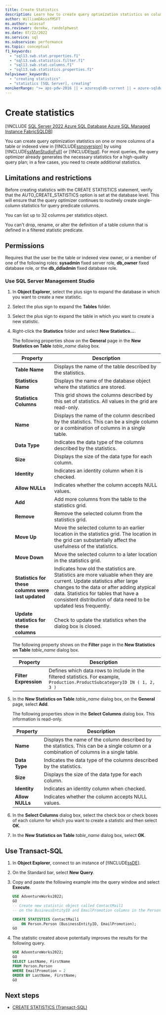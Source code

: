 ```yaml
---
title: Create Statistics
description: Learn how to create query optimization statistics on columns of a table or indexed view in SQL Server by using SQL Server Management Studio or Transact-SQL.
author: WilliamDAssafMSFT
ms.author: wiassaf
ms.reviewer: derekw, randolphwest
ms.date: 07/22/2022
ms.service: sql
ms.subservice: performance
ms.topic: conceptual
f1_keywords:
  - "sql13.swb.stat.properties.f1"
  - "sql13.swb.statistics.filter.f1"
  - "sql13.swb.stat.columns.f1"
  - "sql13.swb.statistics.properties.f1"
helpviewer_keywords:
  - "creating statistics"
  - "statistics [SQL Server], creating"
monikerRange: ">= aps-pdw-2016 || = azuresqldb-current || = azure-sqldw-latest || >= sql-server-2016 || >= sql-server-linux-2017 || = azuresqldb-mi-current || =fabric"
---
```

# Create statistics

[!INCLUDE [SQL Server 2022 Azure SQL Database Azure SQL Managed Instance FabricSQLDB](../../includes/applies-to-version/sqlserver2022-asdb-asmi-fabricsqldb.md)]

You can create query optimization statistics on one or more columns of a table or indexed view in [!INCLUDE[ssnoversion](../../includes/ssnoversion-md.md)] by using [!INCLUDE[ssManStudioFull](../../includes/ssmanstudiofull-md.md)] or [!INCLUDE[tsql](../../includes/tsql-md.md)]. For most queries, the query optimizer already generates the necessary statistics for a high-quality query plan; in a few cases, you need to create additional statistics.

## <a id="Restrictions"></a> Limitations and restrictions

Before creating statistics with the CREATE STATISTICS statement, verify that the AUTO_CREATE_STATISTICS option is set at the database level. This will ensure that the query optimizer continues to routinely create single-column statistics for query predicate columns.

You can list up to 32 columns per statistics object.

You can't drop, rename, or alter the definition of a table column that is defined in a filtered statistic predicate.

## Permissions

Requires that the user be the table or indexed view owner, or a member of one of the following roles: **sysadmin** fixed server role, **db_owner** fixed database role, or the **db_ddladmin** fixed database role.

### Use SQL Server Management Studio

1. In **Object Explorer**, select the plus sign to expand the database in which you want to create a new statistic.

1. Select the plus sign to expand the **Tables** folder.

1. Select the plus sign to expand the table in which you want to create a new statistic.

1. Right-click the **Statistics** folder and select **New Statistics...**.

   The following properties show on the **General** page in the **New Statistics on Table** *table_name* dialog box.

   |Property|Description|
   | --- | --- |
   |**Table Name**|Displays the name of the table described by the statistics.|
   |**Statistics Name**|Displays the name of the database object where the statistics are stored.|
   |**Statistics Columns**|This grid shows the columns described by this set of statistics. All values in the grid are read-only.|
   |**Name**|Displays the name of the column described by the statistics. This can be a single column or a combination of columns in a single table.|
   |**Data Type**|Indicates the data type of the columns described by the statistics.|
   |**Size**|Displays the size of the data type for each column.|
   |**Identity**|Indicates an identity column when it is checked.|
   |**Allow NULLs**|Indicates whether the column accepts NULL values.|
   |**Add**|Add more columns from the table to the statistics grid.|
   |**Remove**|Remove the selected column from the statistics grid.|
   |**Move Up**|Move the selected column to an earlier location in the statistics grid. The location in the grid can substantially affect the usefulness of the statistics.|
   |**Move Down**|Move the selected column to a later location in the statistics grid.|
   |**Statistics for these columns were last updated**|Indicates how old the statistics are. Statistics are more valuable when they are current. Update statistics after large changes to the data or after adding atypical data. Statistics for tables that have a consistent distribution of data need to be updated less frequently.|
   |**Update statistics for these columns**|Check to update the statistics when the dialog box is closed.|

   The following property shows on the **Filter** page in the **New Statistics on Table** *table_name* dialog box.

   |Property|Description|
   | --- | --- |
   |**Filter Expression**|Defines which data rows to include in the filtered statistics. For example, `Production.ProductSubcategoryID IN ( 1, 2, 3 )`|

1. In the **New Statistics on Table** *table_name* dialog box, on the **General** page, select **Add**.

   The following properties show in the **Select Columns** dialog box. This information is read-only.

   |Property|Description|
   | --- | --- |
   |**Name**|Displays the name of the column described by the statistics. This can be a single column or a combination of columns in a single table.|
   |**Data Type**|Indicates the data type of the columns described by the statistics.|
   |**Size**|Displays the size of the data type for each column.|
   |**Identity**|Indicates an identity column when checked.|
   |**Allow NULLs**|Indicates whether the column accepts NULL values.|

1. In the **Select Columns** dialog box, select the check box or check boxes of each column for which you want to create a statistic and then select **OK**.

1. In the **New Statistics on Table** *table_name* dialog box, select **OK**.

## Use Transact-SQL

1. In **Object Explorer**, connect to an instance of [!INCLUDE[ssDE](../../includes/ssde-md.md)].

1. On the Standard bar, select **New Query**.

1. Copy and paste the following example into the query window and select **Execute**.

   ```sql
   USE AdventureWorks2022;
   GO
   -- Create new statistic object called ContactMail1
   -- on the BusinessEntityID and EmailPromotion columns in the Person.Person table.

   CREATE STATISTICS ContactMail1
       ON Person.Person (BusinessEntityID, EmailPromotion);
   GO
   ```

1. The statistic created above potentially improves the results for the following query.

   ```sql
   USE AdventureWorks2022;
   GO
   SELECT LastName, FirstName
   FROM Person.Person
   WHERE EmailPromotion = 2
   ORDER BY LastName, FirstName;
   GO
   ```

## Next steps

- [CREATE STATISTICS (Transact-SQL)](../../t-sql/statements/create-statistics-transact-sql.md)
